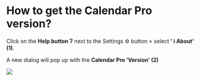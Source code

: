 # How to get the Calendar Pro version?

<p class="no-margin">Click on the <b>Help button ❔</b> next to the Settings ⚙️ button &gt; select<b> ' ℹ️ About' (1)</b>.</p>
<p class="no-margin"></p>
<p class="no-margin">A new dialog will pop up with the <b>Calendar Pro 'Version' (2)</b></p>
<p class="no-margin"></p>
<p class="no-margin"></p>
<div class="intercom-container"><img src="/assets/img/teams-pro/image_112.png"></div>

<Hubspot />

